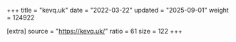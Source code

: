 +++
title = "kevq.uk"
date = "2022-03-22"
updated = "2025-09-01"
weight = 124922

[extra]
source = "https://kevq.uk/"
ratio = 61
size = 122
+++
